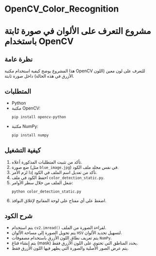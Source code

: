 # OpenCV_Color_Recognition

# مشروع التعرف على الألوان في صورة ثابتة باستخدام OpenCV

## نظرة عامة
هذا المشروع يوضح كيفية استخدام مكتبة OpenCV للتعرف على لون معين (اللون الأزرق في هذه الحالة) داخل صورة ثابتة.

## المتطلبات
* Python
* مكتبة OpenCV:
    ```bash
    pip install opencv-python
    ```
* مكتبة NumPy:
    ```bash
    pip install numpy
    ```

## كيفية التشغيل
1.  تأكد من تثبيت المتطلبات المذكورة أعلاه.
2.  ضع صورة (مثل `blue_image.jpg`) في نفس مجلد ملف الكود.
3.  تأكد من تعديل اسم الملف في الكود إذا لزم الأمر.
4.  احفظ الكود في ملف `color_detection_static.py`.
5.  شغل الملف من خلال سطر الأوامر:
    ```bash
    python color_detection_static.py
    ```
6.  اضغط على أي مفتاح على لوحة المفاتيح لإغلاق النوافذ.

## شرح الكود
* يتم استخدام `cv2.imread()` لقراءة الصورة من الملف.
* يتم تحويل الصورة إلى مساحة الألوان `HSV` لتسهيل تحديد الألوان.
* يتم تعريف نطاق اللون الأزرق باستخدام مصفوفات `NumPy`.
* يتم إنشاء قناع (mask) يحدد المناطق التي تحتوي على اللون الأزرق فقط.
* يتم عرض الصور الأصلية والصورة التي يظهر فيها اللون الأزرق فقط.
